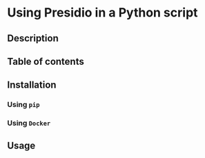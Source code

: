 # Using Presidio in a Python script

## Description

## Table of contents

## Installation

### Using `pip`

### Using `Docker`

## Usage
